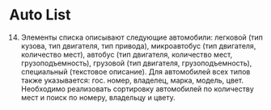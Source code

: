 # Auto List
14. Элементы списка описывают следующие автомобили: легковой (тип кузова, тип двигателя, тип привода),
микроавтобус (тип двигателя, количество мест), автобус (тип двигателя, количество мест, грузоподъемность),
грузовой (тип двигателя, грузоподъемность), специальный (текстовое описание). Для автомобилей всех типов
также указывается: гос. номер, владелец, марка, модель, цвет. Необходимо реализовать сортировку автомобилей
по количеству мест и поиск по номеру, владельцу и цвету.

